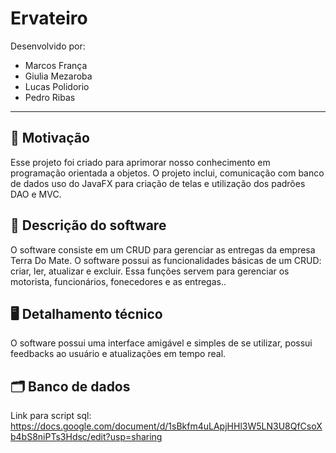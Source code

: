 # Ervateiro
Desenvolvido por:
- Marcos França
- Giulia Mezaroba
- Lucas Polidorio
- Pedro Ribas
---
## 💪 Motivação
Esse projeto foi criado para aprimorar nosso conhecimento em programação orientada a objetos. O projeto inclui, comunicação com banco de dados uso do JavaFX para criação de telas e utilização dos padrões DAO e MVC.

## 📄 Descrição do software

O software consiste em um CRUD para gerenciar as entregas da empresa Terra Do Mate. O software possui as funcionalidades básicas de um CRUD: criar, ler, atualizar e excluir. Essa funções servem para gerenciar os motorista, funcionários, fonecedores e as entregas..

## 🖥️ Detalhamento técnico

O software possui uma interface amigável e simples de se utilizar, possui feedbacks ao usuário e atualizações em tempo real.

## 🗂️ Banco de dados

Link para script sql: https://docs.google.com/document/d/1sBkfm4uLApjHHl3W5LN3U8QfCsoXb4bS8niPTs3Hdsc/edit?usp=sharing
